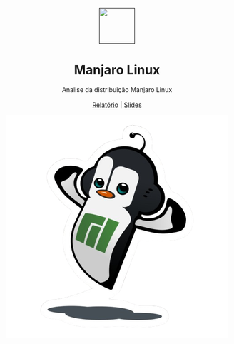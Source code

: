 <p align="center">
  <a href="">
    <img src="https://github.com/nataliaalmada/NataliaKelvin_Seminario_Distrito_Manjaro_OS_-2022.1/blob/main/Images/Icon%20Manjaro.png?raw=true" alt="" width="80" height="80">
  </a>

  <h1 align="center">Manjaro Linux</h1>
   

  
  <p align="center">
    Analise da distribuição Manjaro Linux
    <br />
    <br />
    <a href="https://github.com/nataliaalmada/NataliaKelvin_Seminario_Distrito_Manjaro_OS_-2022.1/blob/main/Apresenta%C3%A7%C3%A3o/Relat%C3%B3rio%20Manjaro.pdf">Relatório</a>
    |
    <a href="https://github.com/nataliaalmada/NataliaKelvin_Seminario_Distrito_Manjaro_OS_-2022.1/blob/main/Apresenta%C3%A7%C3%A3o/Slide%20Apresenta%C3%A7%C3%A3o%20Manjaro.pdf">Slides</a>
  </p>
  <p align="center">
    <a href="">
      <img src="https://github.com/nataliaalmada/NataliaKelvin_Seminario_Distrito_Manjaro_OS_-2022.1/blob/main/Images/Mascote%20Jaro.png?raw=true" alt="Mascote Jaro">
    </a>
  </p>
</p>
